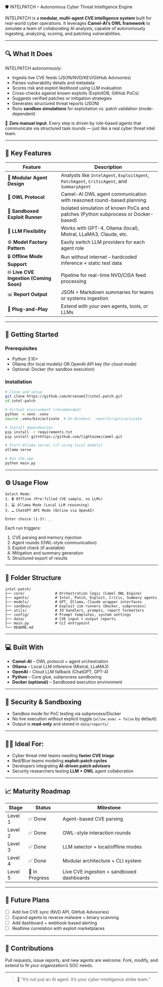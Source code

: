 🛡️ INTELPATCH – Autonomous Cyber Threat Intelligence Engine

INTELPATCH is a **modular, multi-agent CVE intelligence system** built for real-world cyber operations. It leverages **Camel-AI’s OWL framework** to simulate a team of collaborating AI analysts, capable of autonomously ingesting, analyzing, scoring, and patching vulnerabilities.

---

## 🔍 What It Does

INTELPATCH autonomously:

- Ingests live CVE feeds (JSON/NVD/KEV/GitHub Advisories)
- Parses vulnerability details and metadata
- Scores risk and exploit likelihood using LLM evaluation
- Cross-checks against known exploits (ExploitDB, GitHub PoCs)
- Suggests verified patches or mitigation strategies
- Generates structured threat reports (JSON)
- Runs **sandbox simulations** for exploitation vs. patch validation (mode-dependent)

🧠 **Zero manual input**. Every step is driven by role-based agents that communicate via structured task rounds — just like a real cyber threat intel team.

---

## 🧠 Key Features

| Feature | Description |
|--------|-------------|
| 🧩 **Modular Agent Design** | Analysts like `IntelAgent`, `ExploitAgent`, `PatchAgent`, `CriticAgent`, and `SummaryAgent` |
| 🧠 **OWL Protocol** | Camel-AI OWL agent communication with reasoned round-based planning |
| 🧪 **Sandboxed Exploit Runner** | Isolated simulation of known PoCs and patches (Python subprocess or Docker-based) |
| 🧠 **LLM Flexibility** | Works with GPT-4, Ollama (local), Mistral, LLaMA3, Claude, etc. |
| ⚙️ **Model Factory Pattern** | Easily switch LLM providers for each agent role |
| 🔒 **Offline Mode Support** | Run without internet – hardcoded inference + static test data |
| 🌐 **Live CVE Ingestion (Coming Soon)** | Pipeline for real-time NVD/CISA feed processing |
| 📊 **Report Output** | JSON + Markdown summaries for teams or systems ingestion |
| 🧰 **Plug-and-Play** | Extend with your own agents, tools, or LLMs |

---

## 🚀 Getting Started

### Prerequisites
- Python 3.10+
- Ollama (for local models) OR OpenAI API key (for cloud mode)
- Optional: Docker (for sandbox execution)

### Installation
```bash
# Clone and setup
git clone https://github.com/mrvenom17/intel-patch.git
cd intel-patch

# Virtual environment (recommended)
python -m venv .venv
source .venv/bin/activate  # On Windows: .venv\Scripts\activate

# Install dependencies
pip install -r requirements.txt
pip install git+https://github.com/lightaime/camel.git

# Start Ollama server (if using local models)
ollama serve

# Run the app
python main.py
````

---

## ⚙️ Usage Flow

```
Select Mode:
1. 🔒 Offline (Pre-filled CVE sample, no LLMs)
2. 💻 Ollama Mode (Local LLM reasoning)
3. ☁️ ChatGPT API Mode (Online via OpenAI)

Enter choice (1-3): _
```

Each run triggers:

1. CVE parsing and memory injection
2. Agent rounds (OWL-style communication)
3. Exploit check (if available)
4. Mitigation and summary generation
5. Structured export of results

---

## 📁 Folder Structure

```
intel-patch/
├── core/              # Orchestration logic (Camel OWL Engine)
├── agents/            # Intel, Patch, Exploit, Critic, Summary agents
├── models/            # GPT, Ollama, Claude wrapper interfaces
├── sandbox/           # Exploit sim runners (Docker, subprocess)
├── utils/             # IO handlers, prompts, report formatters
├── config/            # Prompt templates, system settings
├── data/              # CVE input + output reports
├── main.py            # CLI entrypoint
└── README.md
```

---

## 💻 Built With

* **Camel-AI** – OWL protocol + agent orchestration
* **Ollama** – Local LLM inference (Mistral, LLaMA3)
* **OpenAI** – Cloud LLM fallback (ChatGPT, GPT-4)
* **Python** – Core glue, subprocess sandboxing
* **Docker (optional)** – Sandboxed execution environment

---

## 🔐 Security & Sandboxing

* Sandbox mode for PoC testing via subprocess/Docker
* No live execution without explicit toggle (`allow_exec = false` by default)
* Output is **read-only** and stored in `data/reports/`

---

## 🧑‍💻 Ideal For:

* Cyber threat intel teams needing **faster CVE triage**
* Red/Blue teams modeling **exploit-patch cycles**
* Developers integrating **AI-driven patch advisors**
* Security researchers testing **LLM + OWL** agent collaboration

---

## 📈 Maturity Roadmap

| Stage   | Status         | Milestone                                 |
| ------- | -------------- | ----------------------------------------- |
| Level 1 | ✅ Done         | Agent-based CVE parsing                   |
| Level 2 | ✅ Done         | OWL-style interaction rounds              |
| Level 3 | ✅ Done         | LLM selector + local/offline modes        |
| Level 4 | ✅ Done         | Modular architecture + CLI system         |
| Level 5 | 🚧 In Progress | Live CVE ingestion + sandboxed dashboards |

---

## 🧠 Future Plans

* [ ] Add live CVE sync (NVD API, GitHub Advisories)
* [ ] Expand agents to reverse malware + binary scanning
* [ ] Add dashboard + webhook-based alerting
* [ ] Realtime correlation with exploit marketplaces

---

## 🤝 Contributions

Pull requests, issue reports, and new agents are welcome.
Fork, modify, and extend to fit your organization’s SOC needs.

---

> 🧠 “It’s not just an AI agent. It’s your cyber-intelligence strike team.”
